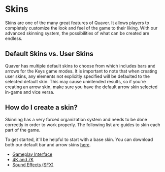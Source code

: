 # Skins
Skins are one of the many great features of Quaver. It allows players to completely customize the look and feel of the game to their liking. With our advanced skinning system, the possibilities of what can be created are endless. 

## Default Skins vs. User Skins ##
Quaver has multiple default skins to choose from which includes bars and arrows for the Keys game modes. It is important to note that when creating user skins, any elements not explicitly specified will be defaulted to the selected default skin. This may cause unintended results, so if you're creating an arrow skin, make sure you have the default arrow skin selected in-game and vice versa.

## How do I create a skin? ##
Skinning has a very forced organization system and needs to be done correctly in order to work properly. The following list are guides to skin each part of the game.

To get started, it'll be helpful to start with a base skin. You can download both our default bar and arrow skins [here](https://www.dropbox.com/s/09xjrt71rakztnw/Quaver%20Skins.zip?dl=1).

* [Gameplay Interface]()
* [4K and 7K]()
* [Sound Effects (SFX)]()
